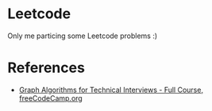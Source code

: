 # Leetcode

Only me particing some Leetcode problems :) 

# References
- [Graph Algorithms for Technical Interviews - Full Course, freeCodeCamp.org](https://www.youtube.com/watch?v=tWVWeAqZ0WU) 
